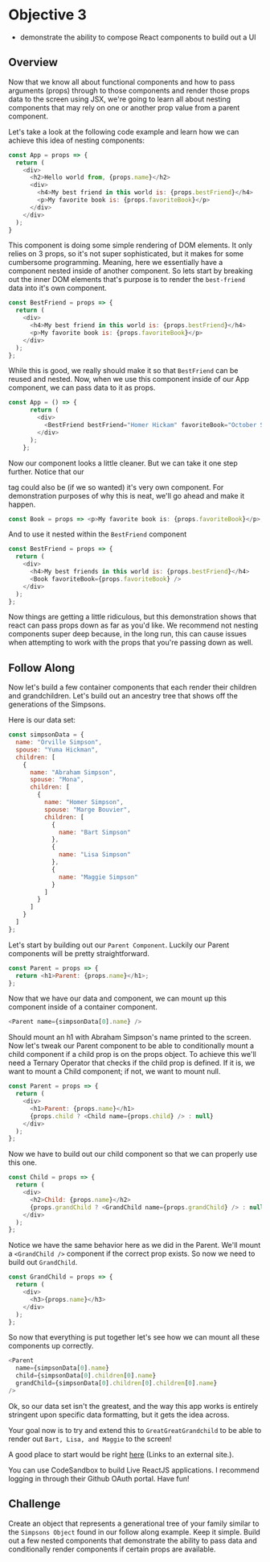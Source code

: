 # Objective 3 

- demonstrate the ability to compose React components to build out a UI

## Overview
Now that we know all about functional components and how to pass arguments (props) through to those components and render those props data to the screen using JSX, we're going to learn all about nesting components that may rely on one or another prop value from a parent component.﻿

Let's take a look at the following code example and learn how we can achieve this idea of nesting components:

```js
const App = props => {
  return (
    <div>
      <h2>Hello world from, {props.name}</h2>
      <div>
        <h4>My best friend in this world is: {props.bestFriend}</h4>
        <p>My favorite book is: {props.favoriteBook}</p>
      </div>
    </div>
  );
}
```

This component is doing some simple rendering of DOM elements. It only relies on 3 props, so it's not super sophisticated, but it makes for some cumbersome programming. Meaning, here we essentially have a component nested inside of another component. So lets start by breaking out the inner DOM elements that's purpose is to render the `best-friend` data into it's own component.

```js
const BestFriend = props => {
  return (
    <div>
      <h4>My best friend in this world is: {props.bestFriend}</h4>
      <p>My favorite book is: {props.favoriteBook}</p>
    </div>
  );
};
```

While this is good, we really should make it so that `BestFriend` can be reused and nested. Now, when we use this component inside of our App component, we can pass data to it as props.

```js
const App = () => {
      return (
        <div>
          <BestFriend bestFriend="Homer Hickam" favoriteBook="October Sky"/>
        </div>
      );
    };
```

Now our component looks a little cleaner. But we can take it one step further. Notice that our <p/> tag could also be (if we so wanted) it's very own component. For demonstration purposes of why this is neat, we'll go ahead and make it happen.

```js
const Book = props => <p>My favorite book is: {props.favoriteBook}</p>;
```

And to use it nested within the `BestFriend` component

```js
const BestFriend = props => {
  return (
    <div>
      <h4>My best friends in this world is: {props.bestFriend}</h4>
      <Book favoriteBook={props.favoriteBook} />
    </div>
  );
};
```

Now things are getting a little ridiculous, but this demonstration shows that react can pass props down as far as you'd like. We recommend not nesting components super deep because, in the long run, this can cause issues when attempting to work with the props that you're passing down as well.

## Follow Along
Now let's build a few container components that each render their children and grandchildren. Let's build out an ancestry tree that shows off the generations of the Simpsons.

Here is our data set:

```js
const simpsonData = {
  name: "Orville Simpson",
  spouse: "Yuma Hickman",
  children: [
    {
      name: "Abraham Simpson",
      spouse: "Mona",
      children: [
        {
          name: "Homer Simpson",
          spouse: "Marge Bouvier",
          children: [
            {
              name: "Bart Simpson"
            },
            {
              name: "Lisa Simpson"
            },
            {
              name: "Maggie Simpson"
            }
          ]
        }
      ]
    }
  ]
};
```

Let's start by building out our `Parent Component`. Luckily our Parent components will be pretty straightforward.

```js
const Parent = props => {
  return <h1>Parent: {props.name}</h1>;
};
```

Now that we have our data and component, we can mount up this component inside of a container component.

```js
<Parent name={simpsonData[0].name} />
```

Should mount an h1 with Abraham Simpson's name printed to the screen. Now let's tweak our Parent component to be able to conditionally mount a child component if a child prop is on the props object. To achieve this we'll need a Ternary Operator that checks if the child prop is defined. If it is, we want to mount a Child component; if not, we want to mount null.

```js
const Parent = props => {
  return (
    <div>
      <h1>Parent: {props.name}</h1>
      {props.child ? <Child name={props.child} /> : null}
    </div>
  );
};
```

Now we have to build out our child component so that we can properly use this one.

```js
const Child = props => {
  return (
    <div>
      <h2>Child: {props.name}</h2>
      {props.grandChild ? <GrandChild name={props.grandChild} /> : null}
    </div>
  );
};
```

Notice we have the same behavior here as we did in the Parent. We'll mount a `<GrandChild />` component if the correct prop exists. So now we need to build out `GrandChild`.

```js
const GrandChild = props => {
  return (
    <div>
      <h3>{props.name}</h3>
    </div>
  );
};
```

So now that everything is put together let's see how we can mount all these components up correctly.

```js
<Parent
  name={simpsonData[0].name}
  child={simpsonData[0].children[0].name}
  grandChild={simpsonData[0].children[0].children[0].name}
/>
```

Ok, so our data set isn't the greatest, and the way this app works is entirely stringent upon specific data formatting, but it gets the idea across.

Your goal now is to try and extend this to `GreatGreatGrandchild` to be able to render out `Bart, Lisa, and Maggie` to the screen!

A good place to start would be right [here](https://codesandbox.io/embed/pwkl9zr140) (Links to an external site.).

You can use CodeSandbox to build Live ReactJS applications. I recommend logging in through their Github OAuth portal. Have fun!

## Challenge

Create an object that represents a generational tree of your family similar to the `Simpsons Object` found in our follow along example. Keep it simple. Build out a few nested components that demonstrate the ability to pass data and conditionally render components if certain props are available.